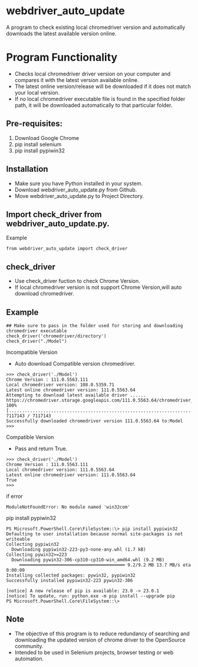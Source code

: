 # webdriver_auto_update
A program to check existing local chromedriver version and automatically downloads the latest available version online.

# Program Functionality
- Checks local chromedriver driver version on your computer and compares it with the latest version available online.
- The latest online version/release will be downloaded if it does not match your local version.
- If no local chromedriver executable file is found in the specified folder path, it will be downloaded automatically to that particular folder.

## Pre-requisites:
1. Download Google Chrome
2. pip install selenium
3. pip install pypiwin32

## Installation
- Make sure you have Python installed in your system.
- Download webdriver_auto_update.py from Github.
- Move webdriver_auto_update.py to Project Directory.

## Import check_driver from webdriver_auto_update.py.
Example
```
from webdriver_auto_update import check_driver
```

## check_driver
- Use check_driver fuction to check Chrome Version.
- If local chromedriver version is not support Chrome Version,will auto download chromedriver.
## Example
```
## Make sure to pass in the folder used for storing and downloading chromedriver executable
check_driver('chromedriver/directory')
check_driver("./Model")
```


Incompatible Version
- Auto download Compatible version chromedriver.
```
>>> check_driver('./Model')
Chrome Version : 111.0.5563.111
Local chromedriver version: 108.0.5359.71
Latest online chromedriver version: 111.0.5563.64
Attempting to download latest available driver ......
https://chromedriver.storage.googleapis.com/111.0.5563.64/chromedriver_win32.zip
100% [..........................................................................] 7117143 / 7117143
Successfully downloaded chromedriver version 111.0.5563.64 to:Model
>>>
```

Compatible Version
- Pass and return True.
```
>>> check_driver('./Model')
Chrome Version : 111.0.5563.111
Local chromedriver version: 111.0.5563.64
Latest online chromedriver version: 111.0.5563.64
True
>>>
```

if error
```
ModuleNotFoundError: No module named 'win32com'
```

pip install pypiwin32
```
PS Microsoft.PowerShell.Core\FileSystem::\> pip install pypiwin32
Defaulting to user installation because normal site-packages is not writeable
Collecting pypiwin32
  Downloading pypiwin32-223-py3-none-any.whl (1.7 kB)
Collecting pywin32>=223
  Downloading pywin32-306-cp310-cp310-win_amd64.whl (9.2 MB)
     ━━━━━━━━━━━━━━━━━━━━━━━━━━━━━━━━━━━━━━━━ 9.2/9.2 MB 13.7 MB/s eta 0:00:00
Installing collected packages: pywin32, pypiwin32
Successfully installed pypiwin32-223 pywin32-306

[notice] A new release of pip is available: 23.0 -> 23.0.1
[notice] To update, run: python.exe -m pip install --upgrade pip
PS Microsoft.PowerShell.Core\FileSystem::\>
```


## Note
- The objective of this program is to reduce redundancy of searching and downloading the updated version of chrome driver to the OpenSource community.
- Intended to be used in Selenium projects, browser testing or web automation.
